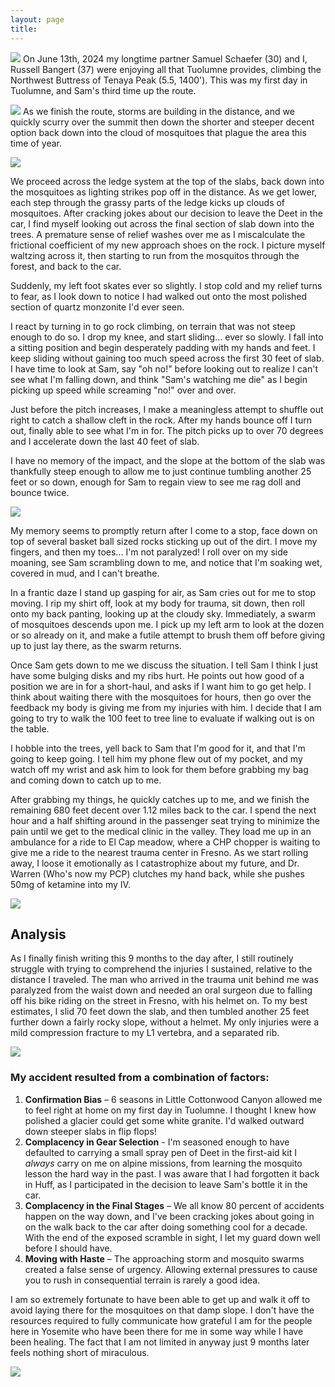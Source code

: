 ```yaml
---
layout: page
title: 
---
```


![](/assets/pictures/IMG_20240615_211742.jpg)
On June 13th, 2024 my longtime partner Samuel Schaefer (30) and I, Russell Bangert (37) were enjoying all that Tuolumne provides, climbing the Northwest Buttress of Tenaya Peak (5.5, 1400'). This was my first day in Tuolumne, and Sam's third time up the route. 

![](/assets/pictures/IMG_20240613_212003.jpg)
As we finish the route, storms are building in the distance, and we quickly scurry over the summit then down the shorter and steeper decent option back down into the cloud of mosquitoes that plague the area this time of year. 

![](/assets/pictures/IMG_20240617_160923.jpg)

We proceed across the ledge system at the top of the slabs, back down into the mosquitoes as lighting strikes pop off in the distance. As we get lower, each step through the grassy parts of the ledge kicks up clouds of mosquitoes. After cracking jokes about our decision to leave the Deet in the car, I find myself looking out across the final section of slab down into the trees. A premature sense of relief washes over me as I miscalculate the frictional coefficient of my new approach shoes on the rock. I picture myself waltzing across it, then starting to run from the mosquitos through the forest, and back to the car. 

Suddenly, my left foot skates ever so slightly. I stop cold and my relief turns to fear, as I look down to notice I had walked out onto the most polished section of quartz monzonite I'd ever seen. 

I react by turning in to go rock climbing, on terrain that was not steep enough to do so. I drop my knee, and start sliding... ever so slowly. I fall into a sitting position and begin desperately padding with my hands and feet. I keep sliding without gaining too much speed across the first 30 feet of slab. I have time to look at Sam, say "oh no!" before looking out to realize I can't see what I'm falling down, and think "Sam's watching me die" as I begin picking up speed while screaming "no!" over and over. 

Just before the pitch increases, I make a meaningless attempt to shuffle out right to catch a shallow cleft in the rock. After my hands bounce off I turn out, finally able to see what I'm in for. The pitch picks up to over 70 degrees and I accelerate down the last 40 feet of slab.  

I have no memory of the impact, and the slope at the bottom of the slab was thankfully steep enough to allow me to just continue tumbling another 25 feet or so down, enough for Sam to regain view to see me rag doll and bounce twice. 

![](/assets/pictures/IMG_20240615_211736.jpg)

My memory seems to promptly return after I come to a stop, face down on top of several basket ball sized rocks sticking up out of the dirt. I move my fingers, and then my toes... I'm not paralyzed! I roll over on my side moaning, see Sam scrambling down to me, and notice that I'm soaking wet, covered in mud, and I can't breathe. 

In a frantic daze I stand up gasping for air, as Sam cries out for me to stop moving. I rip my shirt off, look at my body for trauma, sit down, then roll onto my back panting, looking up at the cloudy sky. Immediately, a swarm of mosquitoes descends upon me. I pick up my left arm to look at the dozen or so already on it, and make a futile attempt to brush them off before giving up to just lay there, as the swarm returns. 

Once Sam gets down to me we discuss the situation. I tell Sam I think I just have some bulging disks and my ribs hurt. He points out how good of a position we are in for a short-haul, and asks if I want him to go get help. I think about waiting there with the mosquitoes for hours, then go over the feedback my body is giving me from my injuries with him. I decide that I am going to try to walk the 100 feet to tree line to evaluate if walking out is on the table. 

I hobble into the trees, yell back to Sam that I'm good for it, and that I'm going to keep going. I tell him my phone flew out of my pocket, and my watch off my wrist and ask him to look for them before grabbing my bag and coming down to catch up to me.

After grabbing my things, he quickly catches up to me, and we finish the remaining 680 feet decent over 1.12 miles back to the car. I spend the next hour and a half shifting around in the passenger seat trying to minimize the pain until we get to the medical clinic in the valley. They load me up in an ambulance for a ride to El Cap meadow, where a CHP chopper is waiting to give me a ride to the nearest trauma center in Fresno. As we start rolling away, I loose it emotionally as I catastrophize about my future, and Dr. Warren (Who's now my PCP) clutches my hand back, while she pushes 50mg of ketamine into my IV.

![](/assets/pictures/IMG_20240616_003254.jpg)

## Analysis
As I finally finish writing this 9 months to the day after, I still routinely struggle with trying to comprehend the injuries I sustained, relative to the distance I traveled. The man who arrived in the trauma unit behind me was paralyzed from the waist down and needed an oral surgeon due to falling off his bike riding on the street in Fresno, with his helmet on. To my best estimates, I slid 70 feet down the slab, and then tumbled another 25 feet further down a fairly rocky slope, without a helmet. My only injuries were a mild compression fracture to my L1 vertebra, and a separated rib.

![](/assets/pictures/orca-image-507862254.jpeg)

### My accident resulted from a combination of factors:
1. **Confirmation Bias** – 6 seasons in Little Cottonwood Canyon allowed me to feel right at home on my first day in Tuolumne. I thought I knew how polished a glacier could get some white granite. I'd walked outward down steeper slabs in flip flops!
2. **Complacency in Gear Selection** - I'm seasoned enough to have defaulted to carrying a small spray pen of Deet in the first-aid kit I *always* carry on me on alpine missions, from learning the mosquito lesson the hard way in the past. I was aware that I had forgotten it back in Huff, as I participated in the decision to leave Sam's bottle it in the car. 
3. **Complacency in the Final Stages** – We all know 80 percent of accidents happen on the way down, and I've been cracking jokes about going in on the walk back to the car after doing something cool for a decade. With the end of the exposed scramble in sight, I let my guard down well before I should have.  
4. **Moving with Haste** – The approaching storm and mosquito swarms created a false sense of urgency. Allowing external pressures to cause you to rush in consequential terrain is rarely a good idea. 

I am so extremely fortunate to have been able to get up and walk it off to avoid laying there for the mosquitoes on that damp slope. I don't have the resources required to fully communicate how grateful I am for the people here in Yosemite who have been there for me in some way while I have been healing. The fact that I am not limited in anyway just 9 months later feels nothing short of miraculous. 


![](/assets/pictures/PXL_20240616_064723719.jpg)





